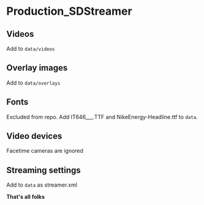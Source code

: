 # Production_SDStreamer

## Videos

Add to `data/videos`

## Overlay images

Add to `data/overlays`

## Fonts

Excluded from repo. Add IT646___.TTF and NikeEnergy-Headline.ttf to `data`.

## Video devices

Facetime cameras are ignored

## Streaming settings

Add to `data` as streamer.xml

__That's all folks__